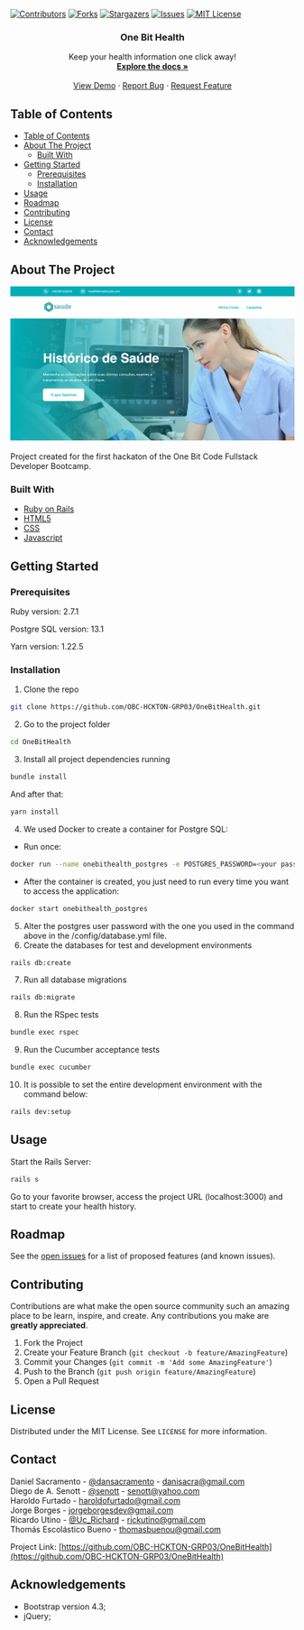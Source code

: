 <!--
*** Thanks for checking out this README Template. If you have a suggestion that would
*** make this better, please fork the repo and create a pull request or simply open
*** an issue with the tag "enhancement".
*** Thanks again! Now go create something AMAZING! :D
-->





<!-- PROJECT SHIELDS -->
<!--
*** I'm using markdown "reference style" links for readability.
*** Reference links are enclosed in brackets [ ] instead of parentheses ( ).
*** See the bottom of this document for the declaration of the reference variables
*** for contributors-url, forks-url, etc. This is an optional, concise syntax you may use.
*** https://www.markdownguide.org/basic-syntax/#reference-style-links
-->
[![Contributors][contributors-shield]][contributors-url]
[![Forks][forks-shield]][forks-url]
[![Stargazers][stars-shield]][stars-url]
[![Issues][issues-shield]][issues-url]
[![MIT License][license-shield]][license-url]

<p align="center">
  <h3 align="center">One Bit Health</h3>

  <p align="center">
    Keep your health information one click away!
    <br />
    <a href="https://github.com/OBC-HCKTON-GRP03/OneBitHealth"><strong>Explore the docs »</strong></a>
    <br />
    <br />
    <a href="http://onebithealth.herokuapp.com/">View Demo</a>
    ·
    <a href="https://github.com/OBC-HCKTON-GRP03/OneBitHealth/issues">Report Bug</a>
    ·
    <a href="https://github.com/OBC-HCKTON-GRP03/OneBitHealth/issues">Request Feature</a>
  </p>
</p>



<!-- TABLE OF CONTENTS -->
## Table of Contents

- [Table of Contents](#table-of-contents)
- [About The Project](#about-the-project)
  - [Built With](#built-with)
- [Getting Started](#getting-started)
  - [Prerequisites](#prerequisites)
  - [Installation](#installation)
- [Usage](#usage)
- [Roadmap](#roadmap)
- [Contributing](#contributing)
- [License](#license)
- [Contact](#contact)
- [Acknowledgements](#acknowledgements)



<!-- ABOUT THE PROJECT -->
## About The Project

[![One Bit Health Screen Shot][product-screenshot]](http://onebithealth.herokuapp.com/)

Project created for the first hackaton of the One Bit Code Fullstack Developer Bootcamp.

### Built With
* [Ruby on Rails](https://rubyonrails.org/)
* [HTML5](https://developer.mozilla.org/en-US/docs/Web/Guide/HTML/HTML5)
* [CSS](https://www.w3.org/Style/CSS/Overview.en.html)
* [Javascript](https://developer.mozilla.org/en-US/docs/Web/JavaScript)

<!-- GETTING STARTED -->
## Getting Started

### Prerequisites

  Ruby version: 2.7.1

  Postgre SQL version: 13.1

  Yarn version: 1.22.5

### Installation

1. Clone the repo
  ```sh
  git clone https://github.com/OBC-HCKTON-GRP03/OneBitHealth.git
  ```
2. Go to the project folder
  ```sh
  cd OneBitHealth
  ```
3. Install all project dependencies running
  ```sh
  bundle install
  ```
  And after that:
  ```sh
  yarn install
  ```
4. We used Docker to create a container for Postgre SQL:
  * Run once:
  ```sh
  docker run --name onebithealth_postgres -e POSTGRES_PASSWORD=<your password> -d -p 5433:5432 postgres:13.1
  ```
  * After the container is created, you just need to run every time you want to access the application:
  ```sh
  docker start onebithealth_postgres
  ```
5. Alter the postgres user password with the one you used in the command above in the /config/database.yml file.
6. Create the databases for test and development environments
  ```sh
  rails db:create
  ```
7. Run all database migrations
  ```sh
  rails db:migrate
  ```
8. Run the RSpec tests
  ```sh
  bundle exec rspec
  ```
9. Run the Cucumber acceptance tests
  ```sh
  bundle exec cucumber
  ```
10. It is possible to set the entire development environment with the command below:
  ```sh
  rails dev:setup
  ```
<!-- USAGE EXAMPLES -->
## Usage
Start the Rails Server:
  ```sh
  rails s
  ```

Go to your favorite browser, access the project URL (localhost:3000) and start to create your health history.


<!-- ROADMAP -->
## Roadmap

See the [open issues](https://github.com/OBC-HCKTON-GRP03/OneBitHealth/issues) for a list of proposed features (and known issues).



<!-- CONTRIBUTING -->
## Contributing

Contributions are what make the open source community such an amazing place to be learn, inspire, and create. Any contributions you make are **greatly appreciated**.

1. Fork the Project
2. Create your Feature Branch (`git checkout -b feature/AmazingFeature`)
3. Commit your Changes (`git commit -m 'Add some AmazingFeature'`)
4. Push to the Branch (`git push origin feature/AmazingFeature`)
5. Open a Pull Request



<!-- LICENSE -->
## License

Distributed under the MIT License. See `LICENSE` for more information.



<!-- CONTACT -->
## Contact

Daniel Sacramento - [@dansacramento](https://twitter.com/dansacramento) - danisacra@gmail.com  
Diego de A. Senott - [@senott](https://twitter.com/senott) - senott@yahoo.com  
Haroldo Furtado - haroldofurtado@gmail.com  
Jorge Borges - jorgeborgesdev@gmail.com  
Ricardo Utino - [@Uc_Richard](https://twitter.com/Uc_Richard) - rickutino@gmail.com  
Thomás Escolástico Bueno - thomasbuenou@gmail.com  

Project Link: [https://github.com/OBC-HCKTON-GRP03/OneBitHealth](https://github.com/OBC-HCKTON-GRP03/OneBitHealth)



<!-- ACKNOWLEDGEMENTS -->
## Acknowledgements
* Bootstrap version 4.3;
* jQuery;




<!-- MARKDOWN LINKS & IMAGES -->
<!-- https://www.markdownguide.org/basic-syntax/#reference-style-links -->
[contributors-shield]: https://img.shields.io/github/contributors/OBC-HCKTON-GRP03/OneBitHealth.svg?style=flat-square
[contributors-url]: https://github.com/OBC-HCKTON-GRP03/OneBitHealth/graphs/contributors
[forks-shield]: https://img.shields.io/github/forks/OBC-HCKTON-GRP03/OneBitHealth.svg?style=flat-square
[forks-url]: https://github.com/OBC-HCKTON-GRP03/OneBitHealth/network/members
[stars-shield]: https://img.shields.io/github/stars/OBC-HCKTON-GRP03/OneBitHealth.svg?style=flat-square
[stars-url]: https://github.com/OBC-HCKTON-GRP03/OneBitHealth/stargazers
[issues-shield]: https://img.shields.io/github/issues/OBC-HCKTON-GRP03/OneBitHealth.svg?style=flat-square
[issues-url]: https://github.com/OBC-HCKTON-GRP03/OneBitHealth/issues
[license-shield]: https://img.shields.io/github/license/OBC-HCKTON-GRP03/OneBitHealth.svg?style=flat-square
[license-url]: https://github.com/OBC-HCKTON-GRP03/OneBitHealth/blob/main/LICENSE.txt
[product-screenshot]: /app/assets/images/homescreen.png
